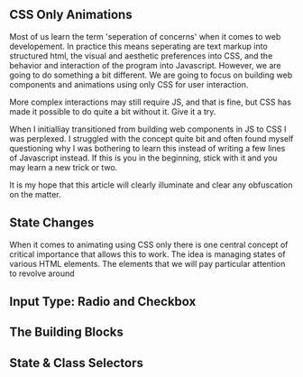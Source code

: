 ## CSS Only Animations
Most of us learn the term 'seperation of concerns' when it comes to web developement. In practice this means seperating are text markup into structured html, the visual and aesthetic preferences into CSS, and the behavior and interaction of the program into Javascript. However, we are going to do something a bit different. We are going to focus on building web components and animations using only CSS for user interaction.

More complex interactions may still require JS, and that is fine, but CSS has made it possible to do quite a bit without it. Give it a try. 

When I initialliay transitioned from building web components in JS to CSS I was perplexed. I struggled with the concept quite bit and often found myself questioning why I was bothering to learn this instead of writing a few lines of Javascript instead. If this is you in the beginning, stick with it and you may learn a new trick or two.  

It is my hope that this article will clearly illuminate and clear any obfuscation on the matter.

## State Changes

When it comes to animating using CSS only there is one central concept of critical importance that allows this to work. The idea is managing states of various HTML elements. The elements that we will pay particular attention to revolve around 

## Input Type: Radio and Checkbox

## The Building Blocks

## State & Class Selectors



